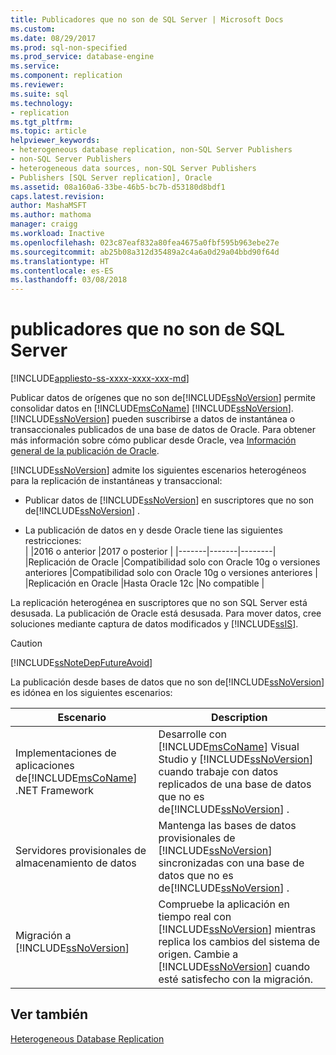 ```yaml
---
title: Publicadores que no son de SQL Server | Microsoft Docs
ms.custom: 
ms.date: 08/29/2017
ms.prod: sql-non-specified
ms.prod_service: database-engine
ms.service: 
ms.component: replication
ms.reviewer: 
ms.suite: sql
ms.technology:
- replication
ms.tgt_pltfrm: 
ms.topic: article
helpviewer_keywords:
- heterogeneous database replication, non-SQL Server Publishers
- non-SQL Server Publishers
- heterogeneous data sources, non-SQL Server Publishers
- Publishers [SQL Server replication], Oracle
ms.assetid: 08a160a6-33be-46b5-bc7b-d53180d8bdf1
caps.latest.revision: 
author: MashaMSFT
ms.author: mathoma
manager: craigg
ms.workload: Inactive
ms.openlocfilehash: 023c87eaf832a80fea4675a0fbf595b963ebe27e
ms.sourcegitcommit: ab25b08a312d35489a2c4a6a0d29a04bbd90f64d
ms.translationtype: HT
ms.contentlocale: es-ES
ms.lasthandoff: 03/08/2018
---
```

# <a name="non-sql-server-publishers"></a>publicadores que no son de SQL Server  
[!INCLUDE[appliesto-ss-xxxx-xxxx-xxx-md](../../../includes/appliesto-ss-xxxx-xxxx-xxx-md.md)]

Publicar datos de orígenes que no son de[!INCLUDE[ssNoVersion](../../../includes/ssnoversion-md.md)] permite consolidar datos en [!INCLUDE[msCoName](../../../includes/msconame-md.md)] [!INCLUDE[ssNoVersion](../../../includes/ssnoversion-md.md)]. [!INCLUDE[ssNoVersion](../../../includes/ssnoversion-md.md)] pueden suscribirse a datos de instantánea o transaccionales publicados de una base de datos de Oracle. Para obtener más información sobre cómo publicar desde Oracle, vea [Información general de la publicación de Oracle](../../../relational-databases/replication/non-sql/oracle-publishing-overview.md).  
  
[!INCLUDE[ssNoVersion](../../../includes/ssnoversion-md.md)] admite los siguientes escenarios heterogéneos para la replicación de instantáneas y transaccional:  
  
-   Publicar datos de [!INCLUDE[ssNoVersion](../../../includes/ssnoversion-md.md)] en suscriptores que no son de[!INCLUDE[ssNoVersion](../../../includes/ssnoversion-md.md)] .  

-   La publicación de datos en y desde Oracle tiene las siguientes restricciones:  
  | |2016 o anterior |2017 o posterior |
  |-------|-------|--------|
  |Replicación de Oracle |Compatibilidad solo con Oracle 10g o versiones anteriores |Compatibilidad solo con Oracle 10g o versiones anteriores |
  |Replicación en Oracle |Hasta Oracle 12c |No compatible |


 La replicación heterogénea en suscriptores que no son SQL Server está desusada. La publicación de Oracle está desusada. Para mover datos, cree soluciones mediante captura de datos modificados y [!INCLUDE[ssIS](../../../includes/ssis-md.md)].  
  
  
> [!CAUTION]  
>  [!INCLUDE[ssNoteDepFutureAvoid](../../../includes/ssnotedepfutureavoid-md.md)]  
  
 La publicación desde bases de datos que no son de[!INCLUDE[ssNoVersion](../../../includes/ssnoversion-md.md)] es idónea en los siguientes escenarios:  
  
|Escenario|Description|  
|--------------|-----------------|  
|Implementaciones de aplicaciones de[!INCLUDE[msCoName](../../../includes/msconame-md.md)] .NET Framework|Desarrolle con [!INCLUDE[msCoName](../../../includes/msconame-md.md)] Visual Studio y [!INCLUDE[ssNoVersion](../../../includes/ssnoversion-md.md)] cuando trabaje con datos replicados de una base de datos que no es de[!INCLUDE[ssNoVersion](../../../includes/ssnoversion-md.md)] .|  
|Servidores provisionales de almacenamiento de datos|Mantenga las bases de datos provisionales de [!INCLUDE[ssNoVersion](../../../includes/ssnoversion-md.md)] sincronizadas con una base de datos que no es de[!INCLUDE[ssNoVersion](../../../includes/ssnoversion-md.md)] .|  
|Migración a [!INCLUDE[ssNoVersion](../../../includes/ssnoversion-md.md)]|Compruebe la aplicación en tiempo real con [!INCLUDE[ssNoVersion](../../../includes/ssnoversion-md.md)] mientras replica los cambios del sistema de origen. Cambie a [!INCLUDE[ssNoVersion](../../../includes/ssnoversion-md.md)] cuando esté satisfecho con la migración.|  
  
## <a name="see-also"></a>Ver también  
 [Heterogeneous Database Replication](../../../relational-databases/replication/non-sql/heterogeneous-database-replication.md)  
  
  
